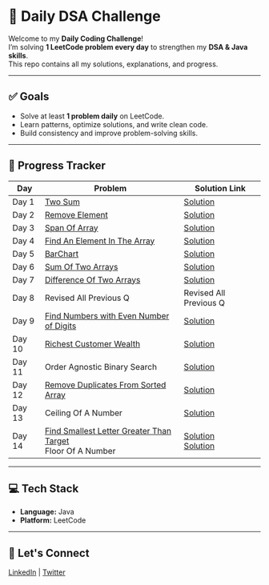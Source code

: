 # 🚀 Daily DSA Challenge

Welcome to my **Daily Coding Challenge**!  
I’m solving **1 LeetCode problem every day** to strengthen my **DSA & Java skills**.  
This repo contains all my solutions, explanations, and progress.

---

## ✅ Goals
- Solve at least **1 problem daily** on LeetCode.
- Learn patterns, optimize solutions, and write clean code.
- Build consistency and improve problem-solving skills.

---

## 📅 Progress Tracker

| Day   | Problem                                                                                  | Solution Link                                                                                      |
|-------|------------------------------------------------------------------------------------------|---------------------------------------------------------------------------------------------------|
| Day 1 | [Two Sum](https://leetcode.com/problems/two-sum/)                                        | [Solution](https://github.com/PriyabrataRoy/LeetCode-Problems/blob/main/Arrays/TwoSum.java)       |
| Day 2 | [Remove Element](https://leetcode.com/problems/remove-element/)                          | [Solution](https://github.com/PriyabrataRoy/LeetCode-Problems/blob/main/Arrays/RemoveElement.java)|
| Day 3 | [Span Of Array](https://youtu.be/8erugyv3WDA?si=UT1yyqQUL1gdURJ0)                        | [Solution](https://github.com/PriyabrataRoy/LeetCode-Problems/blob/main/Arrays/SpanOfArray.java)  |
| Day 4 | [Find An Element In The Array](https://youtu.be/awuSQW2F0AM?si=wjRKJfWEzZSDFCoz)          | [Solution](https://github.com/PriyabrataRoy/LeetCode-Problems/blob/main/Arrays/FindElementInArray.java)|
| Day 5 | [BarChart](https://youtu.be/85gIj4eBdBA?si=GKISVpse5eXYivZj)                             | [Solution](https://github.com/PriyabrataRoy/LeetCode-Problems/blob/main/Arrays/BarChart.java)     |
| Day 6 | [Sum Of Two Arrays](https://youtu.be/aSb29e8OoZs?si=CiOuj2Yf8V0d88SM)                    | [Solution](https://github.com/PriyabrataRoy/LeetCode-Problems/blob/main/Arrays/SumOfTwoArrays.java)|
| Day 7 | [Difference Of Two Arrays](https://youtu.be/LQom9iFG1F0?si=2jS2mTwjOmRqa6Ci)             | [Solution](https://github.com/PriyabrataRoy/LeetCode-Problems/blob/main/Arrays/DifferenceOfTwoArrays.java) |
| Day 8 | Revised All Previous Q                                                                   | Revised All Previous Q                                                                             |
| Day 9 | [Find Numbers with Even Number of Digits](https://leetcode.com/problems/find-numbers-with-even-number-of-digits) | [Solution](https://github.com/PriyabrataRoy/LeetCode-Problems/blob/main/Arrays/Find_Numbers_With_Even_NumberOfDigits.java) |
| Day 10| [Richest Customer Wealth](https://leetcode.com/problems/richest-customer-wealth/description) | [Solution](https://github.com/PriyabrataRoy/LeetCode-Problems/blob/main/Arrays/Richest_Customer_Wealth.java) |
| Day 11| Order Agnostic Binary Search                                                             | [Solution](https://github.com/PriyabrataRoy/LeetCode-Problems/blob/main/Arrays/OrderAgnosticBinarySearch.java) |
| Day 12| [Remove Duplicates From Sorted Array](https://leetcode.com/problems/remove-duplicates-from-sorted-array) | [Solution](https://github.com/PriyabrataRoy/LeetCode-Problems/blob/main/Arrays/RemoveDuplicatesfromSortedArray.java) |
| Day 13| Ceiling Of A Number                                                                      | [Solution](https://github.com/PriyabrataRoy/LeetCode-Problems/blob/main/Arrays/CellingOfANumber.java) |
| Day 14| [Find Smallest Letter Greater Than Target](https://leetcode.com/problems/find-smallest-letter-greater-than-target/description) <br> Floor Of A Number | [Solution](https://github.com/PriyabrataRoy/LeetCode-Problems/blob/main/Arrays/Find_Smallest_Letter_Greater_Than_target.java) <br> [Solution](https://github.com/PriyabrataRoy/LeetCode-Problems/blob/main/Arrays/FloorOfANumber.java) |

                  
---

## 💻 Tech Stack
- **Language:** Java
- **Platform:** LeetCode

---

## 🌟 Let's Connect
[LinkedIn](https://www.linkedin.com/in/priyabrata-roy-947ba3304/) | [Twitter](https://x.com/Priyo8298966333)
